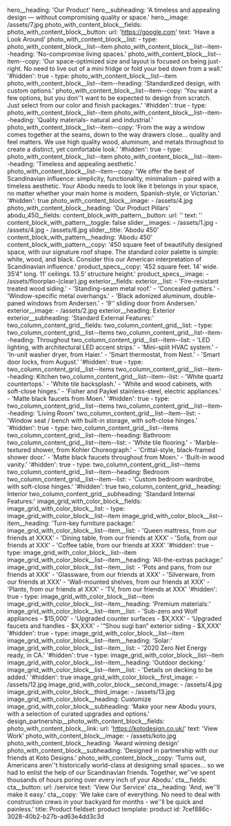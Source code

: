 hero__heading: 'Our Product'
hero__subheading: 'A timeless and appealing<br>  design — without compromising quality or space.'
hero__image: /assets/7.jpg
photo_with_content_block__fields:
  photo_with_content_block__button:
    url: 'https://google.com'
    text: 'Have a Look Around'
  photo_with_content_block__list:
    -
      type: photo_with_content_block__list--item
      photo_with_content_block__list--item--heading: 'No-compromise living spaces.'
      photo_with_content_block__list--item--copy: 'Our space-optimized size and layout is focused on being just-right. No need to live out of a mini fridge or fold your bed down from a wall.'
      '#hidden': true
    -
      type: photo_with_content_block__list--item
      photo_with_content_block__list--item--heading: 'Standardized design, with custom options.'
      photo_with_content_block__list--item--copy: 'You want a few options, but you don''t want to be expected to design from scratch. Just select from our color and finish packages.'
      '#hidden': true
    -
      type: photo_with_content_block__list--item
      photo_with_content_block__list--item--heading: 'Quality materials- natural and industrial.'
      photo_with_content_block__list--item--copy: 'From the way a window comes together at the seams, down to the way drawers close… quality and feel matters. We use high quality wood, aluminum, and metals throughout to create a distinct, yet comfortable look.'
      '#hidden': true
    -
      type: photo_with_content_block__list--item
      photo_with_content_block__list--item--heading: 'Timeless and appealing aesthetic.'
      photo_with_content_block__list--item--copy: 'We offer the best of Scandinavian influence: simplicity, functionality, minimalism - paired with a timeless aesthetic. Your Abodu needs to look like it belongs in your space, no matter whether your main home is modern, Spanish-style, or Victorian.'
      '#hidden': true
  photo_with_content_block__image:
    - /assets/4.jpg
  photo_with_content_block__heading: 'Our Product Pillars'
abodu_450__fields:
  content_block_with_pattern__button:
    url: ''
    text: ''
  content_block_with_pattern__toggle: false
  slider__images:
    - /assets/1.jpg
    - /assets/4.jpg
    - /assets/6.jpg
  slider__title: 'Abodu 450'
  content_block_with_pattern__heading: 'Abodu 450'
  content_block_with_pattern__copy: '450 square feet of beautifully designed space, with our signature roof shape. The standard color palette is simple: white, wood, and black. Consider this our American interpretation of Scandinavian influence.'
  product_specs__copy: '452 square feet. 14’ wide. 35’4” long. 11’ ceilings. 13.5’ structure height.'
  product_specs__image:
    - /assets/floorplan-(clear).jpg
exterior__fields:
  exterior__list:
    - 'Fire-resistant treated wood siding.'
    - 'Standing-seam metal roof.'
    - 'Concealed gutters.'
    - 'Window-specific metal overhangs.'
    - 'Black adonized aluminum, double-paned windows from Andersen.'
    - '9'' sliding door from Andersen.'
  exterior__image:
    - /assets/2.jpg
  exterior__heading: Exterior
  exterior__subheading: 'Standard External Features:'
two_column_content_grid__fields:
  two_column_content_grid__list:
    -
      type: two_column_content_grid__list--items
      two_column_content_grid__list--item--heading: Throughout
      two_column_content_grid__list--item--list:
        - 'LED lighting, with architectural LED accent strips.'
        - 'Mini-split HVAC system.'
        - 'In-unit washer dryer, from Haier.'
        - 'Smart thermostat, from Nest.'
        - 'Smart door locks, from August.'
      '#hidden': true
    -
      type: two_column_content_grid__list--items
      two_column_content_grid__list--item--heading: Kitchen
      two_column_content_grid__list--item--list:
        - 'White quartz countertops.'
        - 'White tile backsplash.'
        - 'White and wood cabinets, with soft-close hinges.'
        - 'Fisher and Paykel stainless-steel, electric appliances.'
        - 'Matte black faucets from Moen.'
      '#hidden': true
    -
      type: two_column_content_grid__list--items
      two_column_content_grid__list--item--heading: 'Living Room'
      two_column_content_grid__list--item--list:
        - 'Window seat / bench with built-in storage, with soft-close hinges.'
      '#hidden': true
    -
      type: two_column_content_grid__list--items
      two_column_content_grid__list--item--heading: Bathroom
      two_column_content_grid__list--item--list:
        - 'White tile flooring.'
        - 'Marble-textured shower, from Kohler Choreograph.'
        - 'Crittal-style, black-framed shower door.'
        - 'Matte black faucets throughout from Moen.'
        - 'Built-in wood vanity.'
      '#hidden': true
    -
      type: two_column_content_grid__list--items
      two_column_content_grid__list--item--heading: Bedroom
      two_column_content_grid__list--item--list:
        - 'Custom bedroom wardrobe, with soft-close hinges.'
      '#hidden': true
  two_column_content_grid__heading: Interior
  two_column_content_grid__subheading: 'Standard Internal Features:'
image_grid_with_color_block__fields:
  image_grid_with_color_block__list:
    -
      type: image_grid_with_color_block__list--item
      image_grid_with_color_block__list--item__heading: 'Turn-key furniture package:'
      image_grid_with_color_block__list--item__list:
        - 'Queen mattress, from our friends at XXXX'
        - 'Dining table, from our friends at XXX'
        - 'Sofa, from our friends at XXX'
        - 'Coffee table, from our friends at XXX'
      '#hidden': true
    -
      type: image_grid_with_color_block__list--item
      image_grid_with_color_block__list--item__heading: 'All-the-extras package:'
      image_grid_with_color_block__list--item__list:
        - 'Pots and pans, from our friends at XXX'
        - 'Glassware, from our friends at XXX'
        - 'Silverware, from our friends at XXX'
        - 'Wall-mounted shelves, from our friends at XXX'
        - 'Plants, from our friends at XXX'
        - 'TV, from our friends at XXX'
      '#hidden': true
    -
      type: image_grid_with_color_block__list--item
      image_grid_with_color_block__list--item__heading: 'Premium materials:'
      image_grid_with_color_block__list--item__list:
        - 'Sub-zero and Wolf appliances - $15,000'
        - 'Upgraded counter surfaces - $X,XXX'
        - 'Upgraded faucets and handles - $X,XXX'
        - '“Shou sugi ban” exterior siding - $X,XXX'
      '#hidden': true
    -
      type: image_grid_with_color_block__list--item
      image_grid_with_color_block__list--item__heading: 'Solar:'
      image_grid_with_color_block__list--item__list:
        - '2020 Zero Net Energy ready, in CA.'
      '#hidden': true
    -
      type: image_grid_with_color_block__list--item
      image_grid_with_color_block__list--item__heading: 'Outdoor decking:'
      image_grid_with_color_block__list--item__list:
        - 'Details on decking to be added.'
      '#hidden': true
  image_grid_with_color_block__first_image:
    - /assets/12.jpg
  image_grid_with_color_block__second_image:
    - /assets/4.jpg
  image_grid_with_color_block__third_image:
    - /assets/13.jpg
  image_grid_with_color_block__heading: Customize
  image_grid_with_color_block__subheading: 'Make your new Abodu yours, with a selection of curated upgrades and options.'
design_partnership__photo_with_content_block__fields:
  photo_with_content_block__link:
    url: 'https://kotodesign.co.uk/'
    text: 'View Work'
  photo_with_content_block__image:
    - /assets/koto.jpg
  photo_with_content_block__heading: 'Award winning design'
  photo_with_content_block__subheading: 'Designed in partnership with our friends at Koto Designs.'
  photo_with_content_block__copy: 'Turns out, Americans aren''t historically world-class at designing small spaces… so we had to enlist the help of our Scandinavian friends. Together, we''ve spent thousands of hours poring over every inch of your Abodu.'
cta__fields:
  cta__button:
    url: /service
    text: 'View Our Service'
  cta__heading: 'And, we''ll make it easy.'
  cta__copy: 'We take care of everything. No need to deal with construction crews in your backyard for months - we''ll be quick and painless.'
title: Product
fieldset: product
template: product
id: 7cef886c-3028-40b2-b27b-ad63e4dd3c3d

